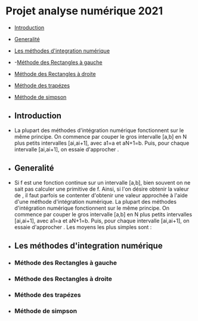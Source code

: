 # Projet analyse numérique 2021
- [Introduction](#Introduction)
- [Generalité](#Generalité)
- [Les méthodes d'integration numérique](#methodes)
- -[Méthode des Rectangles à gauche](rg)
- [Méthode des Rectangles à droite](rd)
- [Méthode des trapézes](t)
- [Méthode de simpson](s)
- ## Introduction 
- La plupart des méthodes d'intégration numérique fonctionnent sur le même principe. On commence par couper le gros intervalle [a,b] en N plus petits intervalles [ai,ai+1], avec     a1=a et aN+1=b. Puis, pour chaque intervalle [ai,ai+1], on essaie d'approcher .
- ## Generalité
- Si f est une fonction continue sur un intervalle [a,b], bien souvent on ne sait pas calculer une primitive de f. Ainsi, si l'on désire obtenir la valeur de , il faut parfois se contenter d'obtenir une valeur approchée à l'aide d'une méthode d'intégration numérique.
  La plupart des méthodes d'intégration numérique fonctionnent sur le même principe. On commence par couper le gros intervalle [a,b] en N plus petits intervalles [ai,ai+1], avec a1=a et aN+1=b. Puis, pour chaque intervalle [ai,ai+1], on essaie d'approcher . Les moyens les plus simples sont :

- ## Les méthodes d'integration numérique
- ### Méthode des Rectangles à gauche
- ### Méthode des Rectangles à droite
- ### Méthode des trapézes
- ### Méthode de simpson
